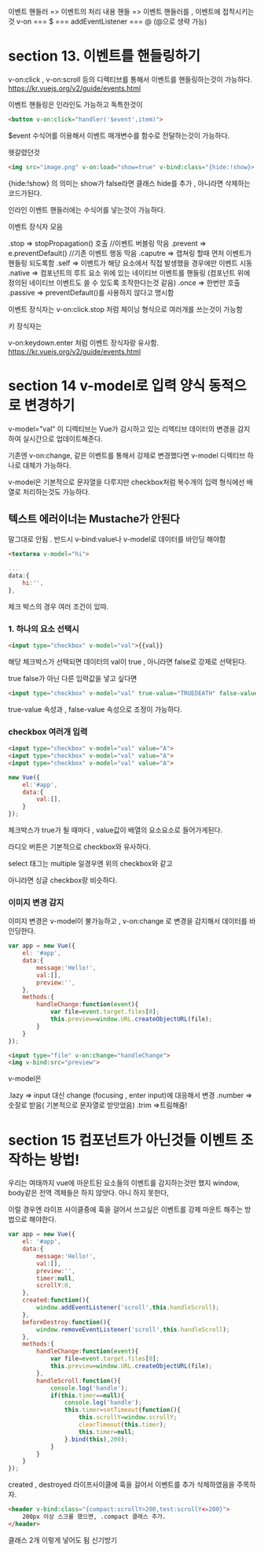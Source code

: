 이벤트 핸들러 => 이벤트의 처리 내용
핸들 => 이벤트 핸들러를 , 이벤트에 접착시키는것
v-on === $ === addEventListener === @ (@으로 생략 가능)

# section 13. 이벤트를 핸들링하기

v-on:click , v-on:scroll 등의 디렉티브를 통해서 이벤트를 핸들링하는것이 가능하다.
https://kr.vuejs.org/v2/guide/events.html


이벤트 핸들링은 인라인도 가능하고 독특한것이

```html
<button v-on:click="handler('$event',item)">
```

$event 수식어를 이용해서 이벤트 매개변수를 함수로 전달하는것이 가능하다.

헷갈렸던것

```html
<img src="image.png" v-on:load="show=true" v-bind:class="{hide:!show}>
```

{hide:!show}
의 의미는 show가 false라면 클래스 hide를 추가 , 아니라면 삭제하는 코드가된다.

인라인 이벤트 핸들러에는 수식어를 넣는것이 가능하다.

이벤트 장식자 모음

.stop => stopPropagation() 호출 //이벤트 버블링 막음
.prevent => e.preventDefault() //기존 이벤트 행동 막음
.caputre => 캡쳐링 할때 먼저 이벤트가 핸들링 되도록함
.self => 이벤트가 해당 요소에서 직접 발생했을 경우에만 이벤트 시동
.native => 컴포넌트의 루트 요소 위에 있는 네이티브 이벤트를 핸들링 (컴포넌트 위에 정의된 네이티브 이벤트도 쓸 수 있도록 조작한다는것 같음)
.once => 한번만 호출
.passive => preventDefault()를 사용하지 않다고 명시함

이벤트 장식자는 v-on:click.stop 처럼 체이닝 형식으로 여러개를 쓰는것이 가능함

키 장식자는 

v-on:keydown.enter 처럼 이벤트 장식자랑 유사함.
https://kr.vuejs.org/v2/guide/events.html

# section 14 v-model로 입력 양식 동적으로 변경하기

v-model="val" 이 디렉티브는 Vue가 감시하고 있는 리엑티브 데이터의 변경을 감지하여 실시간으로 업데이트해준다.

기존엔 v-on:change, 같은 이벤트를 통해서 강제로 변경했다면 v-model 디렉티브 하나로 대체가 가능하다.

v-model은 기본적으로 문자열을 다루지만 checkbox처럼 복수개의 입력 형식에선 배열로 처리하는것도 가능하다.

## 텍스트 에러이너는 Mustache가 안된다

말그대로 안됨 . 반드시 v-bind:value나 v-model로 데이터를 바인딩 해야함

```html
<textarea v-model="hi">
```

```js
...
data:{
    hi:'',
},
```

체크 박스의 경우 여러 조건이 있따.

### 1. 하나의 요소 선택시

```html
<input type="checkbox" v-model="val">{{val}}
```
해당 체크박스가 선택되면 데이터의 val이 true , 아니라면 false로 강제로 선택된다.

true false가 아닌 다른 입력값을 넣고 싶다면

```html
<input type="checkbox" v-model="val" true-value="TRUEDEATH" false-value="FALSE-DEATH">
```

true-value 속성과 , false-value 속성으로 조정이 가능하다.


### checkbox 여러개 입력

```html
<input type="checkbox" v-model="val" value="A">
<input type="checkbox" v-model="val" value="A">
<input type="checkbox" v-model="val" value="A">
```

```js
new Vue({
    el:'#app',
    data:{
        val:[],
    }
});
```

체크박스가 true가 될 때마다 , value값이 배열의 요소요소로 들어가게된다.

라디오 버튼은 기본적으로 checkbox와 유사하다.

select 태그는 multiple 일경우엔 위의 checkbox와 같고

아니라면 싱글 checkbox랑 비슷하다.

### 이미지 변경 감지

이미지 변경은 v-model이 불가능하고 , v-on:change 로 변경을 감지해서 데이터를 바인딩한다.

```js
var app = new Vue({
    el: '#app',
    data:{
        message:'Hello!',
        val:[],
        preview:'',
    },
    methods:{
        handleChange:function(event){
            var file=event.target.files[0];
            this.preview=window.URL.createObjectURL(file);
        }
    }
});
```

```html
<input type="file" v-on:change="handleChange">
<img v-bind:src="preview">
```

v-model은 

.lazy => input 대신 change (focusing , enter input)에 대응해서 변경
.number => 숫잘로 받음( 기본적으로 문자열로 받앗었음)
.trim =>트림해줌!

# section 15 컴포넌트가 아닌것들 이벤트 조작하는 방법!

우리는 여태까지 vue에 마운트된 요소들의 이벤트를 감지하는것만 했지 window, body같은 전역 객체들은 하지 않앗다. 아니 하지 못한다,

이럴 경우엔 라이프 사이클중에 훅을 걸어서 쓰고싶은 이벤트를 강제 마운트 해주는 방법으로 해야한다.

```js
var app = new Vue({
    el: '#app',
    data:{
        message:'Hello!',
        val:[],
        preview:'',
        timer:null,
        scrollY:0,
    },
    created:function(){
        window.addEventListener('scroll',this.handleScroll);
    },
    beforeDestroy:function(){
        window.removeEventListener('scroll',this.handleScroll);
    },
    methods:{
        handleChange:function(event){
            var file=event.target.files[0];
            this.preview=window.URL.createObjectURL(file);
        },
        handleScroll:function(){
            console.log('handle');
            if(this.timer==null){
                console.log('handle');
                this.timer=setTimeout(function(){
                    this.scrollY=window.scrollY;
                    clearTimeout(this.timer);
                    this.timer=null;
                }.bind(this),200);
            }
        }
    }
});
```
created , destroyed 라이프사이클에 훅을 걸어서 이벤트를 추가 삭제하였음을 주목하자.

```html
<header v-bind:class="{compact:scrollY>200,test:scrollY<=200}">
    200px 이상 스크롤 했으면, .compact 클래스 추가.
</header>
```

클래스 2개 이렇게 넣어도 됨 신기방기